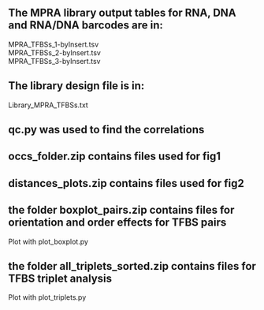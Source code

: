 ## The MPRA library output tables for RNA, DNA and RNA/DNA barcodes are in:<br>
MPRA_TFBSs_1-byInsert.tsv<br>
MPRA_TFBSs_2-byInsert.tsv<br>
MPRA_TFBSs_3-byInsert.tsv<br>

## The library design file is in:<br>
Library_MPRA_TFBSs.txt<br>

## qc.py was used to find the correlations<br>

## occs_folder.zip contains files used for fig1<br>

## distances_plots.zip contains files used for fig2<br>

## the folder boxplot_pairs.zip contains files for orientation and order effects for TFBS pairs<br>
Plot with plot_boxplot.py

## the folder all_triplets_sorted.zip contains files for TFBS triplet analysis<br>
Plot with plot_triplets.py

